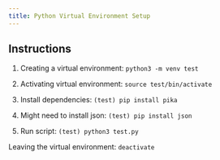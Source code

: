 ```yaml
---
title: Python Virtual Environment Setup
---
```


## Instructions
1. Creating a virtual environment: `python3 -m venv test`

2. Activating virtual environment: `source test/bin/activate`

4. Install dependencies: `(test) pip install pika`

5. Might need to install json: `(test) pip install json`

6. Run script: `(test) python3 test.py`

Leaving the virtual environment: `deactivate`